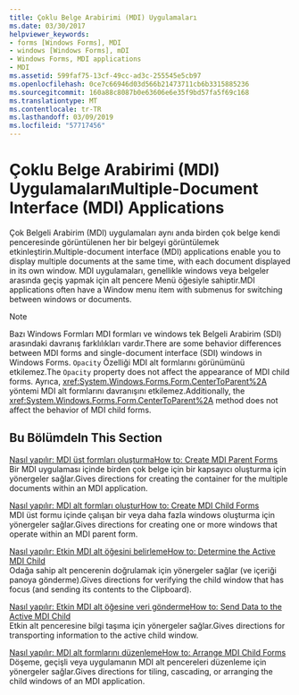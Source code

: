 ```yaml
---
title: Çoklu Belge Arabirimi (MDI) Uygulamaları
ms.date: 03/30/2017
helpviewer_keywords:
- forms [Windows Forms], MDI
- windows [Windows Forms], mDI
- Windows Forms, MDI applications
- MDI
ms.assetid: 599faf75-13cf-49cc-ad3c-255545e5cb97
ms.openlocfilehash: 0ce7c66946d03d566b21473711cb6b3315885236
ms.sourcegitcommit: 160a88c8087b0e63606e6e35f9bd57fa5f69c168
ms.translationtype: MT
ms.contentlocale: tr-TR
ms.lasthandoff: 03/09/2019
ms.locfileid: "57717456"
---
```

# <a name="multiple-document-interface-mdi-applications"></a><span data-ttu-id="7b671-102">Çoklu Belge Arabirimi (MDI) Uygulamaları</span><span class="sxs-lookup"><span data-stu-id="7b671-102">Multiple-Document Interface (MDI) Applications</span></span>
<span data-ttu-id="7b671-103">Çok Belgeli Arabirim (MDI) uygulamaları aynı anda birden çok belge kendi penceresinde görüntülenen her bir belgeyi görüntülemek etkinleştirin.</span><span class="sxs-lookup"><span data-stu-id="7b671-103">Multiple-document interface (MDI) applications enable you to display multiple documents at the same time, with each document displayed in its own window.</span></span> <span data-ttu-id="7b671-104">MDI uygulamaları, genellikle windows veya belgeler arasında geçiş yapmak için alt pencere Menü öğesiyle sahiptir.</span><span class="sxs-lookup"><span data-stu-id="7b671-104">MDI applications often have a Window menu item with submenus for switching between windows or documents.</span></span>  
  
> [!NOTE]
>  <span data-ttu-id="7b671-105">Bazı Windows Formları MDI formları ve windows tek Belgeli Arabirim (SDI) arasındaki davranış farklılıkları vardır.</span><span class="sxs-lookup"><span data-stu-id="7b671-105">There are some behavior differences between MDI forms and single-document interface (SDI) windows in Windows Forms.</span></span> <span data-ttu-id="7b671-106">`Opacity` Özelliği MDI alt formlarını görünümünü etkilemez.</span><span class="sxs-lookup"><span data-stu-id="7b671-106">The `Opacity` property does not affect the appearance of MDI child forms.</span></span> <span data-ttu-id="7b671-107">Ayrıca, <xref:System.Windows.Forms.Form.CenterToParent%2A> yöntemi MDI alt formlarını davranışını etkilemez.</span><span class="sxs-lookup"><span data-stu-id="7b671-107">Additionally, the <xref:System.Windows.Forms.Form.CenterToParent%2A> method does not affect the behavior of MDI child forms.</span></span>  
  
## <a name="in-this-section"></a><span data-ttu-id="7b671-108">Bu Bölümde</span><span class="sxs-lookup"><span data-stu-id="7b671-108">In This Section</span></span>  
 [<span data-ttu-id="7b671-109">Nasıl yapılır: MDI üst formları oluşturma</span><span class="sxs-lookup"><span data-stu-id="7b671-109">How to: Create MDI Parent Forms</span></span>](how-to-create-mdi-parent-forms.md)  
 <span data-ttu-id="7b671-110">Bir MDI uygulaması içinde birden çok belge için bir kapsayıcı oluşturma için yönergeler sağlar.</span><span class="sxs-lookup"><span data-stu-id="7b671-110">Gives directions for creating the container for the multiple documents within an MDI application.</span></span>  
  
 [<span data-ttu-id="7b671-111">Nasıl yapılır: MDI alt formları oluştur</span><span class="sxs-lookup"><span data-stu-id="7b671-111">How to: Create MDI Child Forms</span></span>](how-to-create-mdi-child-forms.md)  
 <span data-ttu-id="7b671-112">MDI üst formu içinde çalışan bir veya daha fazla windows oluşturma için yönergeler sağlar.</span><span class="sxs-lookup"><span data-stu-id="7b671-112">Gives directions for creating one or more windows that operate within an MDI parent form.</span></span>  
  
 [<span data-ttu-id="7b671-113">Nasıl yapılır: Etkin MDI alt öğesini belirleme</span><span class="sxs-lookup"><span data-stu-id="7b671-113">How to: Determine the Active MDI Child</span></span>](how-to-determine-the-active-mdi-child.md)  
 <span data-ttu-id="7b671-114">Odağa sahip alt pencerenin doğrulamak için yönergeler sağlar (ve içeriği panoya gönderme).</span><span class="sxs-lookup"><span data-stu-id="7b671-114">Gives directions for verifying the child window that has focus (and sending its contents to the Clipboard).</span></span>  
  
 [<span data-ttu-id="7b671-115">Nasıl yapılır: Etkin MDI alt öğesine veri gönderme</span><span class="sxs-lookup"><span data-stu-id="7b671-115">How to: Send Data to the Active MDI Child</span></span>](how-to-send-data-to-the-active-mdi-child.md)  
 <span data-ttu-id="7b671-116">Etkin alt penceresine bilgi taşıma için yönergeler sağlar.</span><span class="sxs-lookup"><span data-stu-id="7b671-116">Gives directions for transporting information to the active child window.</span></span>  
  
 [<span data-ttu-id="7b671-117">Nasıl yapılır: MDI alt formlarını düzenleme</span><span class="sxs-lookup"><span data-stu-id="7b671-117">How to: Arrange MDI Child Forms</span></span>](how-to-arrange-mdi-child-forms.md)  
 <span data-ttu-id="7b671-118">Döşeme, geçişli veya uygulamanın MDI alt pencereleri düzenleme için yönergeler sağlar.</span><span class="sxs-lookup"><span data-stu-id="7b671-118">Gives directions for tiling, cascading, or arranging the child windows of an MDI application.</span></span>
